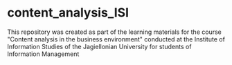 # content_analysis_ISI
This repository was created as part of the learning materials for the course "Content analysis in the business environment" conducted at the Institute of Information Studies of the Jagiellonian University for students of Information Management
